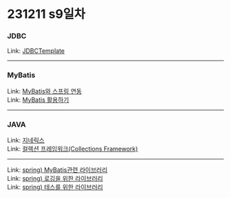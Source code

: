 # 231211 s9일차


### JDBC

Link: [JDBCTemplate](https://blog.naver.com/dkumylove/223288885074)<br>

-------------

### MyBatis

Link: [MyBatis와 스프링 연동](https://blog.naver.com/dkumylove/223289966010)<br>
Link: [MyBatis 활용하기](https://blog.naver.com/dkumylove/223289967173)<br>

-------------

### JAVA

Link: [지네릭스](https://blog.naver.com/dkumylove/223288836427)<br>
Link: [컬렉션 프레임워크(Collections Framework)](https://blog.naver.com/dkumylove/223289967896)<br>

-------------

Link: [spring) MyBatis관련 라이브러리](https://blog.naver.com/dkumylove/223289973912)<br>
Link: [spring) 로깅을 위한 라이브러리](https://blog.naver.com/dkumylove/223289973048)<br>
Link: [spring) 테스를 위한 라이브러리](https://blog.naver.com/dkumylove/223289969046)<br>